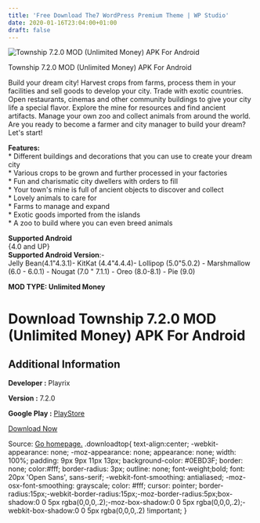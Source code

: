 ```yaml
---
title: 'Free Download The7 WordPress Premium Theme | WP Studio'
date: 2020-01-16T23:04:00+01:00
draft: false
---
```


![Township 7.2.0 MOD (Unlimited Money) APK For Android](https://i1.wp.com/apkhome.net/wp-content/uploads/2020/01/Township-7.2.0-MOD-Unlimited-Money.png "Township 7.2.0 MOD (Unlimited Money) APK For Android")

  

Township 7.2.0 MOD (Unlimited Money) APK For Android

Build your dream city! Harvest crops from farms, process them in your facilities and sell goods to develop your city. Trade with exotic countries. Open restaurants, cinemas and other community buildings to give your city life a special flavor. Explore the mine for resources and find ancient artifacts. Manage your own zoo and collect animals from around the world.  
Are you ready to become a farmer and city manager to build your dream? Let's start!

**Features:**  
\* Different buildings and decorations that you can use to create your dream city  
\* Various crops to be grown and further processed in your factories  
\* Fun and charismatic city dwellers with orders to fill  
\* Your town's mine is full of ancient objects to discover and collect  
\* Lovely animals to care for  
\* Farms to manage and expand  
\* Exotic goods imported from the islands  
\* A zoo to build where you can even breed animals

**Supported Android**  
{4.0 and UP}  
**Supported Android Version**:-  
Jelly Bean(4.1"4.3.1)- KitKat (4.4"4.4.4)- Lollipop (5.0"5.0.2) - Marshmallow (6.0 - 6.0.1) - Nougat (7.0 " 7.1.1) - Oreo (8.0-8.1) - Pie (9.0)

**MOD TYPE: Unlimited Money**

Download Township 7.2.0 MOD (Unlimited Money) APK For Android
=============================================================

Additional Information
----------------------

**Developer :** Playrix

**Version :** 7.2.0

**Google Play :** [PlayStore](https://play.google.com/store/apps/details?id=com.playrix.township)

  

[Download Now](https://store4app.co/post/township-7-2-0-mod-unlimited-money-apk-for-android_1579199065)

  
Source: [Go homepage.](https://store4app.co/post/township-7-2-0-mod-unlimited-money-apk-for-android_1579199065) .downloadtop{ text-align:center; -webkit-appearance: none; -moz-appearance: none; appearance: none; width: 100%; padding: 9px 9px 11px 13px; background-color: #0EBD3F; border: none; color:#fff; border-radius: 3px; outline: none; font-weight;bold; font: 20px 'Open Sans', sans-serif; -webkit-font-smoothing: antialiased; -moz-osx-font-smoothing: grayscale; color: #fff; cursor: pointer; border-radius:15px;-webkit-border-radius:15px;-moz-border-radius:5px;box-shadow:0 0 5px rgba(0,0,0,.2);-moz-box-shadow:0 0 5px rgba(0,0,0,.2);-webkit-box-shadow:0 0 5px rgba(0,0,0,.2) !important; }